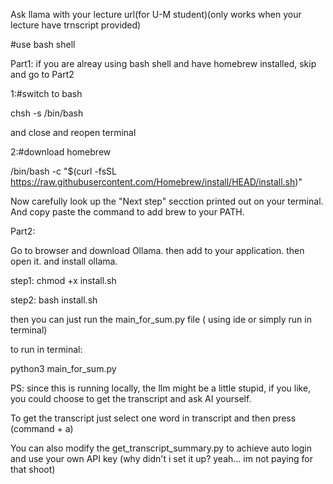 Ask llama with your lecture url(for U-M student)(only works when your lecture have trnscript provided)



#use bash shell

Part1: if you are alreay using bash shell and have homebrew installed, skip and go to Part2

1:#switch to bash


chsh -s /bin/bash     


and close and reopen terminal


2:#download homebrew


/bin/bash -c "$(curl -fsSL https://raw.githubusercontent.com/Homebrew/install/HEAD/install.sh)"



Now carefully look up the "Next step" secction printed out on your terminal. And copy paste the command to add brew to your PATH. 










Part2:


Go to browser and download Ollama.  then add to your application. then open it. and install ollama. 


step1:    chmod +x install.sh

step2:     bash install.sh


then you can just run the main_for_sum.py file ( using ide or simply run in terminal)

to run in terminal:

python3 main_for_sum.py



PS: since this is running locally, the llm might be a little stupid, if you like, you could choose to get the transcript and ask AI yourself. 


To get the transcript just select one word in transcript and then press (command + a) 


You can also modify the get_transcript_summary.py to achieve auto login and use your own API key (why didn't i set it up? yeah... im not paying for that shoot)



